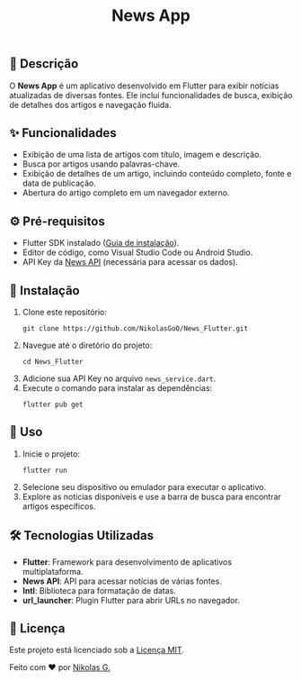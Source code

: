 <!DOCTYPE html>
<html lang="pt-br">
<head>
  <meta charset="UTF-8">
  <meta name="viewport" content="width=device-width, initial-scale=1.0">
</head>
<body>
  <header>
    <h1>News App</h1>
  </header>
  <div class="container">
    <section>
      <h2>📖 Descrição</h2>
      <p>O <strong>News App</strong> é um aplicativo desenvolvido em Flutter para exibir notícias atualizadas de diversas fontes. Ele inclui funcionalidades de busca, exibição de detalhes dos artigos e navegação fluida.</p>
    </section>
    <section>
      <h2>✨ Funcionalidades</h2>
      <ul>
        <li>Exibição de uma lista de artigos com título, imagem e descrição.</li>
        <li>Busca por artigos usando palavras-chave.</li>
        <li>Exibição de detalhes de um artigo, incluindo conteúdo completo, fonte e data de publicação.</li>
        <li>Abertura do artigo completo em um navegador externo.</li>
      </ul>
    </section>
    <section>
      <h2>⚙️ Pré-requisitos</h2>
      <ul>
        <li>Flutter SDK instalado (<a href="https://flutter.dev/docs/get-started/install" target="_blank">Guia de instalação</a>).</li>
        <li>Editor de código, como Visual Studio Code ou Android Studio.</li>
        <li>API Key da <a href="https://newsapi.org/" target="_blank">News API</a> (necessária para acessar os dados).</li>
      </ul>
    </section>
    <section>
      <h2>🚀 Instalação</h2>
      <ol>
        <li>Clone este repositório:</li>
        <pre><code>git clone https://github.com/NikolasGoO/News_Flutter.git</code></pre>
        <li>Navegue até o diretório do projeto:</li>
        <pre><code>cd News_Flutter</code></pre>
        <li>Adicione sua API Key no arquivo <code>news_service.dart</code>.</li>
        <li>Execute o comando para instalar as dependências:</li>
        <pre><code>flutter pub get</code></pre>
      </ol>
    </section>
    <section>
      <h2>📱 Uso</h2>
      <ol>
        <li>Inicie o projeto:</li>
        <pre><code>flutter run</code></pre>
        <li>Selecione seu dispositivo ou emulador para executar o aplicativo.</li>
        <li>Explore as notícias disponíveis e use a barra de busca para encontrar artigos específicos.</li>
      </ol>
    </section>
    <section>
      <h2>🛠️ Tecnologias Utilizadas</h2>
      <ul>
        <li><strong>Flutter</strong>: Framework para desenvolvimento de aplicativos multiplataforma.</li>
        <li><strong>News API</strong>: API para acessar notícias de várias fontes.</li>
        <li><strong>Intl</strong>: Biblioteca para formatação de datas.</li>
        <li><strong>url_launcher</strong>: Plugin Flutter para abrir URLs no navegador.</li>
      </ul>
    </section>
    <section>
      <h2>📜 Licença</h2>
      <p>Este projeto está licenciado sob a <a href="https://opensource.org/licenses/MIT" target="_blank">Licença MIT</a>.</p>
    </section>
    <footer>
      <p>Feito com ❤️ por <a href="https://github.com/NikolasGoO" target="_blank">Nikolas G.</a></p>
    </footer>
  </div>
</body>
</html>
